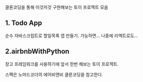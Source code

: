 클론코딩을 통해 이것저것 구현해보는 토이 프로젝트 모음
## 1. Todo App

순수 자바스크립트로 할일목록 앱 만들기.
가능하면... 나중에 리액트로도...

## 2.airbnbWithPython

장고 프레임워크를 사용하기에 앞서 한번 해보는 토이 프로젝트.

스펙은 노마드코더의 에어비앤비 클론코딩을 참고한다.
